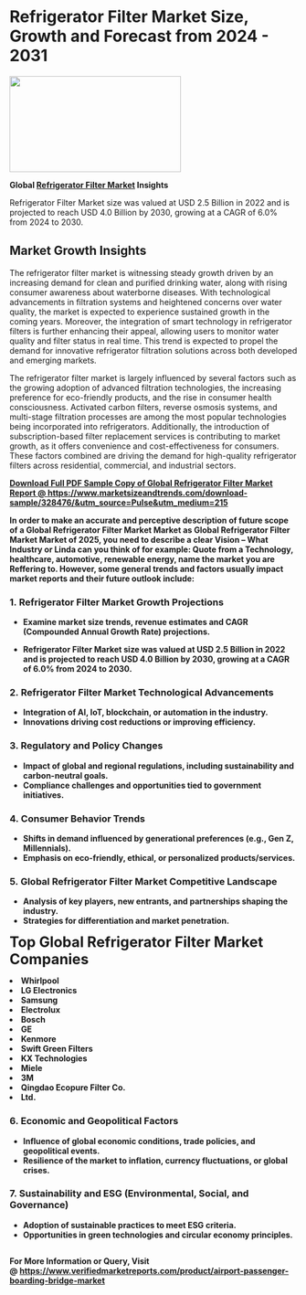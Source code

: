 <H1>Refrigerator Filter Market Size, Growth and Forecast from 2024 - 2031</H1><img class="aligncenter size-medium wp-image-584254" src="https://thirdeyenews.in/wp-content/uploads/2024/09/Global-Market-Research-300x168.jpeg" alt="" width="300" height="168" /><p><strong>Global&nbsp;<a href="https://www.marketsizeandtrends.com/download-sample/328476/&amp;utm_source=Pulse&amp;utm_medium=215">Refrigerator Filter Market</a> Insights</strong></p><p>Refrigerator Filter Market size was valued at USD 2.5 Billion in 2022 and is projected to reach USD 4.0 Billion by 2030, growing at a CAGR of 6.0% from 2024 to 2030.</p><p><h2>Market Growth Insights</h2> <p>The refrigerator filter market is witnessing steady growth driven by an increasing demand for clean and purified drinking water, along with rising consumer awareness about waterborne diseases. With technological advancements in filtration systems and heightened concerns over water quality, the market is expected to experience sustained growth in the coming years. Moreover, the integration of smart technology in refrigerator filters is further enhancing their appeal, allowing users to monitor water quality and filter status in real time. This trend is expected to propel the demand for innovative refrigerator filtration solutions across both developed and emerging markets.</p> <p><strong><a href="#"></a></strong></p> <p>The refrigerator filter market is largely influenced by several factors such as the growing adoption of advanced filtration technologies, the increasing preference for eco-friendly products, and the rise in consumer health consciousness. Activated carbon filters, reverse osmosis systems, and multi-stage filtration processes are among the most popular technologies being incorporated into refrigerators. Additionally, the introduction of subscription-based filter replacement services is contributing to market growth, as it offers convenience and cost-effectiveness for consumers. These factors combined are driving the demand for high-quality refrigerator filters across residential, commercial, and industrial sectors.</p> <p><strong><a href="#"></p><p><span class=""><strong>Download Full PDF Sample Copy of Global Refrigerator Filter Market Report</strong> @ <a href="https://www.marketsizeandtrends.com/download-sample/328476/&amp;utm_source=Pulse&amp;utm_medium=215" target="_blank">https://www.marketsizeandtrends.com/download-sample/328476/&amp;utm_source=Pulse&amp;utm_medium=215</a></span></p><p>In order to make an accurate and perceptive description of future scope of a Global&nbsp;Refrigerator Filter Market Market as Global&nbsp;Refrigerator Filter Market Market of 2025, you need to describe a clear Vision &ndash; What Industry or Linda can you think of for example: Quote from a Technology, healthcare, automotive, renewable energy, name the market you are Reffering to. However, some general trends and factors usually impact market reports and their future outlook include:</p><h3>1.&nbsp;<strong>Refrigerator Filter Market Growth Projections</strong></h3><ul><li>Examine market size trends, revenue estimates and CAGR (Compounded Annual Growth Rate) projections.</li><li><p>Refrigerator Filter Market size was valued at USD 2.5 Billion in 2022 and is projected to reach USD 4.0 Billion by 2030, growing at a CAGR of 6.0% from 2024 to 2030.</p></li></ul><h3>2.&nbsp;<strong>Refrigerator Filter Market Technological Advancements</strong></h3><ul><li>Integration of AI, IoT, blockchain, or automation in the industry.</li><li>Innovations driving cost reductions or improving efficiency.</li></ul><h3>3.&nbsp;<strong>Regulatory and Policy Changes</strong></h3><ul><li>Impact of global and regional regulations, including sustainability and carbon-neutral goals.</li><li>Compliance challenges and opportunities tied to government initiatives.</li></ul><h3>4.&nbsp;<strong>Consumer Behavior Trends</strong></h3><ul><li>Shifts in demand influenced by generational preferences (e.g., Gen Z, Millennials).</li><li>Emphasis on eco-friendly, ethical, or personalized products/services.</li></ul><h3>5.&nbsp;<strong>Global Refrigerator Filter Market Competitive Landscape</strong></h3><ul><li>Analysis of key players, new entrants, and partnerships shaping the industry.</li><li>Strategies for differentiation and market penetration.</li></ul><p data-pm-slice="1 1 []"><span style="color: inherit; font-family: inherit; font-size: 25px;">Top Global Refrigerator Filter Market Companies</span></p><div class="" data-test-id=""><p><li>Whirlpool</li><li> LG Electronics</li><li> Samsung</li><li> Electrolux</li><li> Bosch</li><li> GE</li><li> Kenmore</li><li> Swift Green Filters</li><li> KX Technologies</li><li> Miele</li><li> 3M</li><li> Qingdao Ecopure Filter Co.</li><li> Ltd.</li></p></div><h3>6.&nbsp;<strong>Economic and Geopolitical Factors</strong></h3><ul><li>Influence of global economic conditions, trade policies, and geopolitical events.</li><li>Resilience of the market to inflation, currency fluctuations, or global crises.</li></ul><h3>7.&nbsp;<strong>Sustainability and ESG (Environmental, Social, and Governance)</strong></h3><ul><li>Adoption of sustainable practices to meet ESG criteria.</li><li>Opportunities in green technologies and circular economy principles.</li></ul><h2><strong style="font-size: 14px;">For More Information or Query, Visit @&nbsp;</strong><a style="background-color: #ffffff; font-size: 14px;" href="https://www.marketsizeandtrends.com/report/refrigerator-filter-market/" target="_blank">https://www.verifiedmarketreports.com/product/airport-passenger-boarding-bridge-market</a></h2>
